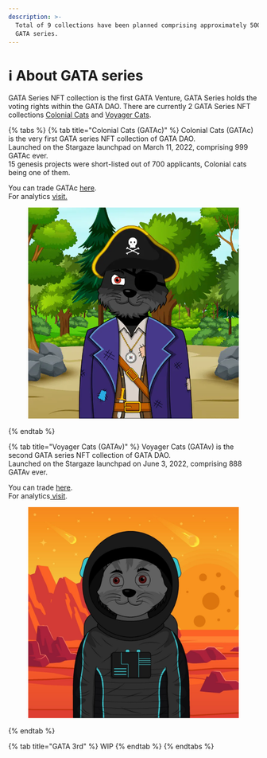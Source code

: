 ```yaml
---
description: >-
  Total of 9 collections have been planned comprising approximately 5000 NFT for
  GATA series.
---
```


# ℹ️ About GATA series

GATA Series NFT collection is the first GATA Venture, GATA Series holds the voting rights within the GATA DAO. There are currently 2 GATA Series NFT collections [Colonial Cats](./#colonial-cats-gatac) and [Voyager Cats](./#voyager-cats-gatav). &#x20;

{% tabs %}
{% tab title="Colonial Cats (GATAc)" %}
Colonial Cats (GATAc) is the very first GATA series NFT collection of GATA DAO.\
Launched on the Stargaze launchpad on March 11, 2022, comprising 999 GATAc ever.\
15 genesis projects were short-listed out of 700 applicants, Colonial cats being one of them.

You can trade GATAc [here](https://app.stargaze.zone/marketplace/stars1yw4xvtc43me9scqfr2jr2gzvcxd3a9y4eq7gaukreugw2yd2f8tssqyvcm). \
For analytics [visit.](https://info.stargaze.zone/collections/stars1yw4xvtc43me9scqfr2jr2gzvcxd3a9y4eq7gaukreugw2yd2f8tssqyvcm)&#x20;

<figure><img src="../../../../.gitbook/assets/image (24).png" alt=""><figcaption></figcaption></figure>
{% endtab %}

{% tab title="Voyager Cats (GATAv)" %}
Voyager Cats (GATAv) is the second GATA series NFT collection of GATA DAO.\
Launched on the Stargaze launchpad on June 3, 2022, comprising 888 GATAv ever.&#x20;

You can trade [here](https://app.stargaze.zone/launchpad/stars1puhek9hsvj9nnk6hxg7mjchh0pxxsuyjxjv5cy8qyjlj4tz7we7s6mclum). \
For analytics[ visit](https://info.stargaze.zone/collections/stars19tedq0x8csy6v35cqcjy8f76j2f0fsljjytuxcvl3x4sj82tmxnqgxuu85).&#x20;

<figure><img src="../../../../.gitbook/assets/image (21).png" alt=""><figcaption></figcaption></figure>
{% endtab %}

{% tab title="GATA 3rd" %}
WIP
{% endtab %}
{% endtabs %}

